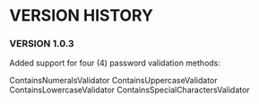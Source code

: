 # VERSION HISTORY

### VERSION 1.0.3

Added support for four (4) password validation methods:

  ContainsNumeralsValidator
  ContainsUppercaseValidator
  ContainsLowercaseValidator
  ContainsSpecialCharactersValidator